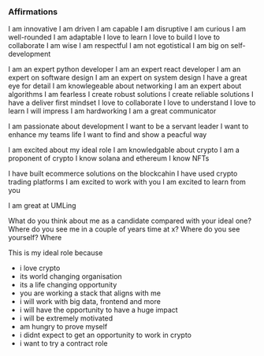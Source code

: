 ### Affirmations


I am innovative
I am driven
I am capable
I am disruptive
I am curious
I am well-rounded
I am adaptable
I love to learn
I love to build
I love to collaborate
I am wise
I am respectful
I am not egotistical
I am big on self-development


I am an expert python developer
I am an expert react developer
I am an expert on software design
I am an expert on system design
I have a great eye for detail
I am knowlegeable about networking
I am an expert about algorithms
I am fearless
I create robust solutions
I create reliable solutions
I have a deliver first mindset
I love to collaborate
I love to understand
I love to learn
I will impress
I am hardworking
I am a great communicator

I am passionate about development
I want to be a servant leader
I want to enhance my teams life
I want to find and show a peacful way

I am excited about my ideal role
I am knowledgable about crypto
I am a proponent of crypto
I know solana and ethereum
I know NFTs

I have built ecommerce solutions on the blockcahin
I have used crypto trading platforms
I am excited to work with you
I am excited to learn from you

I am great at UMLing

What do you think about me as a candidate compared with your ideal one?
Where do you see me in a couple of years time at x?
Where do you see yourself?
Where


This is my ideal role because
- i love crypto
- its world changing organisation
- its a life changing opportunity
- you are working a stack that aligns with me
- i will work with big data, frontend and more
- i will have the opportunity to have a huge impact
- i will be extremely motivated
- am hungry to prove myself
- i didnt expect to get an opportunity to work in crypto
- i want to try a contract role
